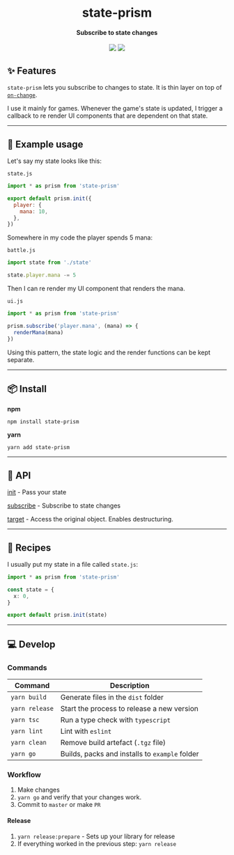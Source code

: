 <h1 align="center">
  state-prism
</h1>
<h4 align="center">
    Subscribe to state changes
</h4>

<div align="center">
  <img src="https://badgen.net/npm/v/state-prism?icon=npm" />
  <img src="https://badgen.net/bundlephobia/minzip/state-prism" />
</div>

## :sparkles: Features

`state-prism` lets you subscribe to changes to state. It is thin layer on top of [`on-change`](https://github.com/sindresorhus/on-change).

I use it mainly for games. Whenever the game's state is updated, I trigger a callback to re render UI components that are dependent on that state.

---

## :wrench: Example usage

Let's say my state looks like this:

`state.js`

```js
import * as prism from 'state-prism'

export default prism.init({
  player: {
    mana: 10,
  },
})
```

Somewhere in my code the player spends 5 mana:

`battle.js`

```js
import state from './state'

state.player.mana -= 5
```

Then I can re render my UI component that renders the mana.

`ui.js`

```js
import * as prism from 'state-prism'

prism.subscribe('player.mana', (mana) => {
  renderMana(mana)
})
```

Using this pattern, the state logic and the render functions can be kept separate.

---

## :package: Install

**npm**

```
npm install state-prism
```

**yarn**

```
yarn add state-prism
```

---

## :newspaper: API

[init](docs/init.md) - Pass your state

[subscribe](docs/subscribe.md) - Subscribe to state changes

[target](docs/target.md) - Access the original object. Enables destructuring.

---

## :book: Recipes

I usually put my state in a file called `state.js`:

```ts
import * as prism from 'state-prism'

const state = {
  x: 0,
}

export default prism.init(state)
```


---

## :computer: Develop

### Commands

| Command        | Description                                    |
| -------------- | ---------------------------------------------- |
| `yarn build`   | Generate files in the `dist` folder            |
| `yarn release` | Start the process to release a new version     |
| `yarn tsc`     | Run a type check with `typescript`             |
| `yarn lint`    | Lint with `eslint`                             |
| `yarn clean`   | Remove build artefact (`.tgz` file)            |
| `yarn go`      | Builds, packs and installs to `example` folder |

### Workflow

1. Make changes
2. `yarn go` and verify that your changes work.
3. Commit to `master` or make `PR`

#### Release

1. `yarn release:prepare` - Sets up your library for release
2. If everything worked in the previous step: `yarn release`
